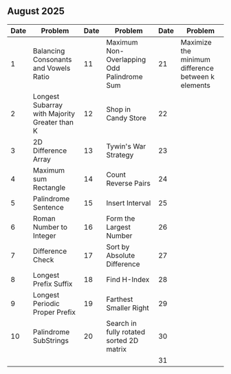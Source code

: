 ## August 2025

| Date | Problem                                       | Date | Problem                                    | Date | Problem                                            |
| ---- | --------------------------------------------- | ---- | ------------------------------------------ | ---- | -------------------------------------------------- |
| 1    | Balancing Consonants and Vowels Ratio         | 11   | Maximum Non-Overlapping Odd Palindrome Sum | 21   | Maximize the minimum difference between k elements |
| 2    | Longest Subarray with Majority Greater than K | 12   | Shop in Candy Store                        | 22   |                                                    |
| 3    | 2D Difference Array                           | 13   | Tywin's War Strategy                       | 23   |                                                    |
| 4    | Maximum sum Rectangle                         | 14   | Count Reverse Pairs                        | 24   |                                                    |
| 5    | Palindrome Sentence                           | 15   | Insert Interval                            | 25   |                                                    |
| 6    | Roman Number to Integer                       | 16   | Form the Largest Number                    | 26   |                                                    |
| 7    | Difference Check                              | 17   | Sort by Absolute Difference                | 27   |                                                    |
| 8    | Longest Prefix Suffix                         | 18   | Find H-Index                               | 28   |                                                    |
| 9    | Longest Periodic Proper Prefix                | 19   | Farthest Smaller Right                     | 29   |                                                    |
| 10   | Palindrome SubStrings                         | 20   | Search in fully rotated sorted 2D matrix   | 30   |                                                    |
|      |                                               |      |                                            | 31   |                                                    |
